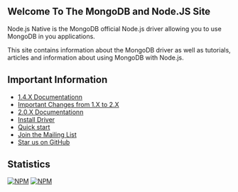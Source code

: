## Welcome To The MongoDB and Node.JS Site

Node.js Native is the MongoDB official Node.js driver allowing you to use MongoDB in you applications.

This site contains information about the MongoDB driver as well as tutorials, articles and information about using MongoDB with Node.js.

## Important Information

 * [1.4.X Documentationn](/1.4)
 * [Important Changes from 1.X to 2.X](/2.0/meta/changes-from-1.0)
 * [2.0.X Documentationn](/2.0)
 * [Install Driver](/2.0/overview/installing)
 * [Quick start](/voverview/quickstart)
 * [Join the Mailing List](/2.0/community/mailing-list)
 * [Star us on GitHub](https://github.com/mongodb/node-mongodb-native)

## Statistics
[![NPM](https://nodei.co/npm/mongodb.png?downloads=true&downloadRank=true)](https://nodei.co/npm/mongodb/) [![NPM](https://nodei.co/npm-dl/mongodb.png?months=6&height=3)](https://nodei.co/npm/mongodb/)
